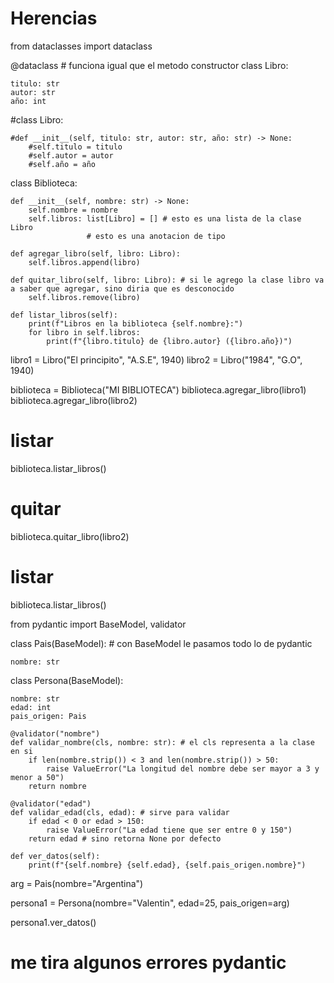# Herencias
from dataclasses import dataclass

@dataclass # funciona igual que el metodo constructor
class Libro:
    
    titulo: str
    autor: str
    año: int
    
#class Libro:

    #def __init__(self, titulo: str, autor: str, año: str) -> None:
        #self.titulo = titulo
        #self.autor = autor
        #self.año = año 

class Biblioteca:

    def __init__(self, nombre: str) -> None:
        self.nombre = nombre 
        self.libros: list[Libro] = [] # esto es una lista de la clase Libro
                     # esto es una anotacion de tipo

    def agregar_libro(self, libro: Libro):
        self.libros.append(libro)

    def quitar_libro(self, libro: Libro): # si le agrego la clase libro va a saber que agregar, sino diria que es desconocido
        self.libros.remove(libro)

    def listar_libros(self):
        print(f"Libros en la biblioteca {self.nombre}:")
        for libro in self.libros: 
            print(f"{libro.titulo} de {libro.autor} ({libro.año})")

libro1 = Libro("El principito", "A.S.E", 1940)
libro2 = Libro("1984", "G.O", 1940)

biblioteca = Biblioteca("MI BIBLIOTECA")
biblioteca.agregar_libro(libro1)
biblioteca.agregar_libro(libro2)

# listar
biblioteca.listar_libros()
# quitar 
biblioteca.quitar_libro(libro2)
# listar 
biblioteca.listar_libros()


from pydantic import BaseModel, validator

class Pais(BaseModel): # con BaseModel le pasamos todo lo de pydantic

    nombre: str

class Persona(BaseModel):

    nombre: str
    edad: int
    pais_origen: Pais

    @validator("nombre")
    def validar_nombre(cls, nombre: str): # el cls representa a la clase en si
        if len(nombre.strip()) < 3 and len(nombre.strip()) > 50:
            raise ValueError("La longitud del nombre debe ser mayor a 3 y menor a 50")
        return nombre 

    @validator("edad")
    def validar_edad(cls, edad): # sirve para validar
        if edad < 0 or edad > 150:
            raise ValueError("La edad tiene que ser entre 0 y 150")
        return edad # sino retorna None por defecto
        
    def ver_datos(self):
        print(f"{self.nombre} {self.edad}, {self.pais_origen.nombre}")

arg = Pais(nombre="Argentina")

persona1 = Persona(nombre="Valentin", edad=25, pais_origen=arg)  

persona1.ver_datos()

# me tira algunos errores pydantic
